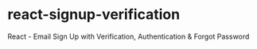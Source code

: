 # react-signup-verification
React - Email Sign Up with Verification, Authentication & Forgot Password


